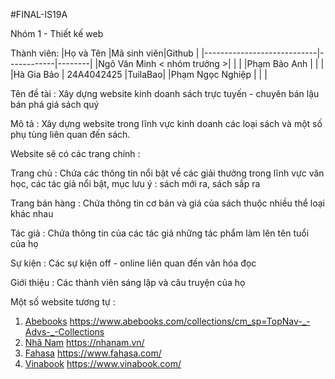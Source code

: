 #FINAL-IS19A

Nhóm 1 - Thiết kế web

Thành viên: 
|Họ và Tên                   |Mã sinh viên|Github  |
|----------------------------|------------|--------|
|Ngô Văn Minh < nhóm trưởng >|            |        |
|Phạm Bảo Anh                |            |        |
|Hà Gia Bảo                  | 24A4042425 |TuilaBao|
|Phạm Ngọc Nghiệp            |            |        |

Tên đề tài : 
Xây dựng website kinh doanh sách trực tuyến - chuyên bán lậu bán phá giá sách quý

Mô tả : 
Xây dựng website trong lĩnh vực kinh doanh các loại sách và một số phụ tùng liên quan đến sách. 

Website sẽ có các trang chính : 

Trang chủ : Chứa các thông tin nổi bật về các giải thưởng trong lĩnh vực văn học, các tác giả nổi bật, mục lưu ý : sách mới ra, sách sắp ra

Trang bán hàng : Chứa thông tin cơ bản và giá của sách thuộc nhiều thể loại khác nhau 

Tác giả : Chứa thông tin của các tác giả những tác phẩm làm lên tên tuổi của họ

Sự kiện : Các sự kiện off - online liên quan đến văn hóa đọc

Giới thiệu : Các thành viên sáng lập và câu truyện của họ
 

Một số website tương tự :

1. [Abebooks][1] <https://www.abebooks.com/collections/cm_sp=TopNav-_-Advs-_-Collections>
2. [Nhã Nam][2] <https://nhanam.vn/>
3. [Fahasa][3] <https://www.fahasa.com/>
4. [Vinabook][4] <https://www.vinabook.com/>

[1]:[https://www.abebooks.com/collections/cm_sp=TopNav-_-Advs-_-Collections]
[2]:[https://nhanam.vn/]
[3]:[https://www.fahasa.com/]
[4]:[https://www.vinabook.com/]
